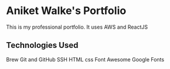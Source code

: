 # Aniket Walke's Portfolio

This is my professional portfolio. It uses AWS and ReactJS

## Technologies Used

Brew
Git and GitHub
SSH
HTML
css
Font Awesome
Google Fonts
